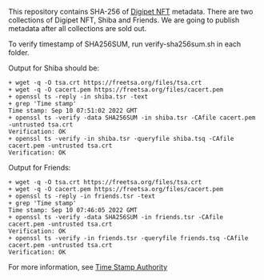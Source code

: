 This repository contains SHA-256 of [Digipet NFT](https://digipetnft.com) metadata. There are two collections of Digipet NFT, Shiba and Friends. We are going to publish metadata after all collections are sold out.

To verify timestamp of SHA256SUM, run verify-sha256sum.sh in each folder.

Output for Shiba should be:
```
+ wget -q -O tsa.crt https://freetsa.org/files/tsa.crt
+ wget -q -O cacert.pem https://freetsa.org/files/cacert.pem
+ openssl ts -reply -in shiba.tsr -text
+ grep 'Time stamp'
Time stamp: Sep 10 07:51:02 2022 GMT
+ openssl ts -verify -data SHA256SUM -in shiba.tsr -CAfile cacert.pem -untrusted tsa.crt
Verification: OK
+ openssl ts -verify -in shiba.tsr -queryfile shiba.tsq -CAfile cacert.pem -untrusted tsa.crt
Verification: OK
```

Output for Friends:
```
+ wget -q -O tsa.crt https://freetsa.org/files/tsa.crt
+ wget -q -O cacert.pem https://freetsa.org/files/cacert.pem
+ openssl ts -reply -in friends.tsr -text
+ grep 'Time stamp'
Time stamp: Sep 10 07:46:05 2022 GMT
+ openssl ts -verify -data SHA256SUM -in friends.tsr -CAfile cacert.pem -untrusted tsa.crt
Verification: OK
+ openssl ts -verify -in friends.tsr -queryfile friends.tsq -CAfile cacert.pem -untrusted tsa.crt
Verification: OK
```

For more information, see [Time Stamp Authority](https://www.freetsa.org/)
